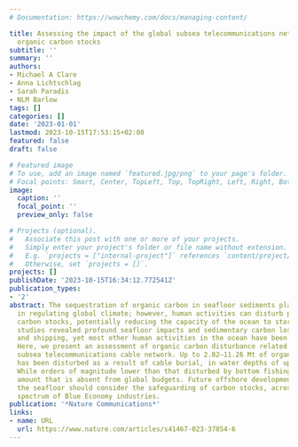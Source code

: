 ```yaml
---
# Documentation: https://wowchemy.com/docs/managing-content/

title: Assessing the impact of the global subsea telecommunications network on sedimentary
  organic carbon stocks
subtitle: ''
summary: ''
authors:
- Michael A Clare
- Anna Lichtschlag
- Sarah Paradis
- NLM Barlow
tags: []
categories: []
date: '2023-01-01'
lastmod: 2023-10-15T17:53:15+02:00
featured: false
draft: false

# Featured image
# To use, add an image named `featured.jpg/png` to your page's folder.
# Focal points: Smart, Center, TopLeft, Top, TopRight, Left, Right, BottomLeft, Bottom, BottomRight.
image:
  caption: ''
  focal_point: ''
  preview_only: false

# Projects (optional).
#   Associate this post with one or more of your projects.
#   Simply enter your project's folder or file name without extension.
#   E.g. `projects = ["internal-project"]` references `content/project/deep-learning/index.md`.
#   Otherwise, set `projects = []`.
projects: []
publishDate: '2023-10-15T16:34:12.772541Z'
publication_types:
- '2'
abstract: The sequestration of organic carbon in seafloor sediments plays a key role
  in regulating global climate; however, human activities can disturb previously-sequestered
  carbon stocks, potentially reducing the capacity of the ocean to store CO2. Recent
  studies revealed profound seafloor impacts and sedimentary carbon loss due to fishing
  and shipping, yet most other human activities in the ocean have been overlooked.
  Here, we present an assessment of organic carbon disturbance related to the globally-extensive
  subsea telecommunications cable network. Up to 2.82–11.26 Mt of organic carbon worldwide
  has been disturbed as a result of cable burial, in water depths of up to 2000 m.
  While orders of magnitude lower than that disturbed by bottom fishing, it is a non-trivial
  amount that is absent from global budgets. Future offshore developments that disturb
  the seafloor should consider the safeguarding of carbon stocks, across the full
  spectrum of Blue Economy industries.
publication: '*Nature Communications*'
links:
- name: URL
  url: https://www.nature.com/articles/s41467-023-37854-6
---
```

